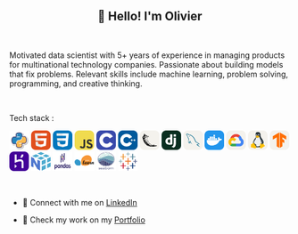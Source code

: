<h2 align="center">👋 Hello! I'm Olivier</h2>

<br> 

Motivated data scientist with 5+ years of experience in managing products for multinational technology companies. Passionate about building models that fix problems. Relevant skills include machine learning, problem solving, programming, and creative thinking. 

<br> 


Tech stack : 

<a href="https://www.python.org/" title="Python"><img src="icons/python.png" alt="Python" width="35px" height="35px"></a>
<a href="https://www.python.org/" title="HTML"><img src="icons/HTML.svg" alt="HTML" width="35px" height="35px"></a> 
<a href="https://www.python.org/" title="CSS"><img src="icons/CSS.svg" alt="CSS" width="35px" height="35px"></a> 
<a href="https://www.python.org/" title="JavaScript"><img src="icons/JavaScript.svg" alt="JavaScript" width="35px" height="35px"></a>
<a href="https://www.python.org/" title="C++"><img src="icons/C.svg" alt="C" width="35px" height="35px"></a> 
<a href="https://www.python.org/" title="C++"><img src="icons/CPP.svg" alt="C++" width="35px" height="35px"></a> 
<a href="https://www.python.org/" title="C++"><img src="icons/Flask-Light.svg" alt="C++" width="35px" height="35px"></a> 
<a href="https://www.python.org/" title="C++"><img src="icons/Django.svg" alt="C++" width="35px" height="35px"></a> 
<a href="https://www.python.org/" title="C++"><img src="icons/MySQL-Light.svg" alt="C++" width="35px" height="35px"></a> 
<a href="https://www.python.org/" title="C++"><img src="icons/Docker.svg" alt="C++" width="35px" height="35px"></a> 
<a href="https://www.python.org/" title="C++"><img src="icons/GCP-Light.svg" alt="C++" width="35px" height="35px"></a> 
<a href="https://www.python.org/" title="C++"><img src="icons/Linux-Light.svg" alt="C++" width="35px" height="35px"></a>
<a href="https://www.python.org/" title="C++"><img src="icons/TensorFlow-Light.svg" alt="C++" width="35px" height="35px"></a>
<a href="https://www.python.org/" title="C++"><img src="icons/Heroku.svg" alt="C++" width="35px" height="35px"></a>
<a href="https://www.python.org/" title="C++"><img src="icons/numpy.png" alt="C++" width="35px" height="35px"></a>
<a href="https://www.python.org/" title="C++"><img src="icons/pandas.svg" alt="C++" width="35px" height="35px"></a>
<a href="https://www.python.org/" title="C++"><img src="icons/scikit.png" alt="C++" width="35px" height="35px"></a>
<a href="https://www.python.org/" title="C++"><img src="icons/seaborn.svg" alt="C++" width="35px" height="35px"></a>
<a href="https://www.python.org/" title="C++"><img src="icons/tableau.png" alt="C++" width="35px" height="35px"></a>

<br> 



- :office: Connect with me on [LinkedIn](https://www.linkedin.com/in/olivierlepestipon/)

- 🎯 Check my work on my [Portfolio](https://olivierlpp.github.io/)
